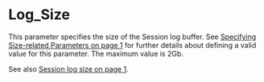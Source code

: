 # Log_Size

This parameter specifies the size of the Session log buffer. See [Specifying Size-related Parameters on page 1](../configuration-parameters.md) for further details about defining a valid value for this parameter. The maximum value is 2Gb.

See also [Session log size on page 1](../../The%20APL%20Environment/Configuration%20Dialog%20Session%20Tab.htm#Log_Size).

